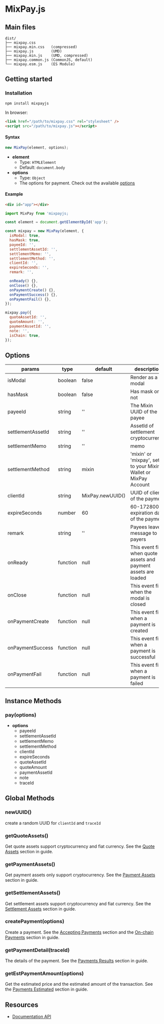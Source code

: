 # MixPay.js

## Main files

```text
dist/
├── mixpay.css
├── mixpay.min.css   (compressed)
├── mixpay.js        (UMD)
├── mixpay.min.js    (UMD, compressed)
├── mixpay.common.js (CommonJS, default)
└── mixpay.esm.js    (ES Module)
```

## Getting started

### Installation

```shell
npm install mixpayjs
```

In browser:

```html
<link href="/path/to/mixpay.css" rel="stylesheet" />
<script src="/path/to/mixpay.js"></script>
```

#### Syntax

```js
new MixPay(element, options);
```

- **element**
  - Type: `HTMLElement`
  - Default: `document.body`
- **options**
  - Type: `Object`
  - The options for payment. Check out the available [options](#options)

#### Example

```html
<div id="app"></div>
```

```js
import MixPay from 'mixpayjs;

const element = document.getElementById('app');

const mixpay = new MixPay(element, {
  isModal: true,
  hasMask: true,
  payeeId: '',
  settlementAssetId: '',
  settlementMemo: '',
  settlementMethod: '',
  clientId: '',
  expireSeconds: '',
  remark: '',

  onReady() {},
  onClose() {},
  onPaymentCreate() {},
  onPaymentSuccess() {},
  onPaymentFail() {},
});

mixpay.pay({
  quoteAssetId: '',
  quoteAmount: '',
  paymentAssetId: '',
  note: '',
  isChain: true,
});
```

## Options

| params | type    | default  |  description |
| ------ | ------- | -------- | ----------- |
| isModal| boolean| false | Render as a modal |
| hasMask | boolean|  false | Has mask or not  |
| payeeId | string | '' | The Mixin UUID of the payee |
| settlementAssetId | string | '' | AssetId of settlement cryptocurrency |
| settlementMemo | string | '' | memo |
| settlementMethod | string | mixin | 'mixin' or 'mixpay', settle to your Mixin Wallet or MixPay Account |
| clientId | string | MixPay.newUUID() |  UUID of client of the payment |
| expireSeconds | number | 60 |  60-172800, expiration date of the payment  |
| remark | string | '' | Payees leave a message to payers |
| onReady | function | null | This event fires when quote assets and payment assets are loaded |
| onClose | function | null | This event fires when the modal is closed |
| onPaymentCreate | function | null  | This event fires when a payment is created |
| onPaymentSuccess | function | null | This event fires when a payment is successful |
| onPaymentFail | function | null | This event fires when a payment is failed  |

## Instance Methods

### pay(options)

- **options**
  - payeeId
  - settlementAssetId
  - settlementMemo
  - settlementMethod
  - clientId
  - expireSeconds
  - quoteAssetId
  - quoteAmount
  - paymentAssetId
  - note
  - traceId

## Global Methods

### newUUID()

create a random UUID for `clientId` and `traceId`

### getQuoteAssets()

Get quote assets support cryptocurrency and fiat currency. See the [Quote Assets](https://developers.mixpay.me/docs/api/assets/quote-assets) section in guide.

### getPaymentAssets()

Get payment assets only support cryptocurrency. See the [Payment Assets](https://developers.mixpay.me/docs/api/assets/payment-assets) section in guide.

### getSettlementAssets()

Get settlement assets support cryptocurrency and fiat currency. See the [Settlement Assets](https://developers.mixpay.me/docs/api/assets/settlement-assets) section in guide.

### createPayment(options)

Create a payment. See the [Accepting Payments](https://developers.mixpay.me/docs/api/payments/accepting-payments) section and the [On-chain Payments](https://developers.mixpay.me/docs/api/payments/onchain-payments) section in guide.

### getPaymentDetail(traceId)

The details of the payment. See the [Payments Results](https://developers.mixpay.me/docs/api/payments/payments-results) section in guide.

### getEstPaymentAmount(options)

Get the estimated price and the estimated amount of the transaction. See the [Payments Estimated](https://developers.mixpay.me/docs/api/payments/payments-estimated) section in guide.

## Resources

* [Documentation API](https://developers.mixpay.me/docs/api-overview)
